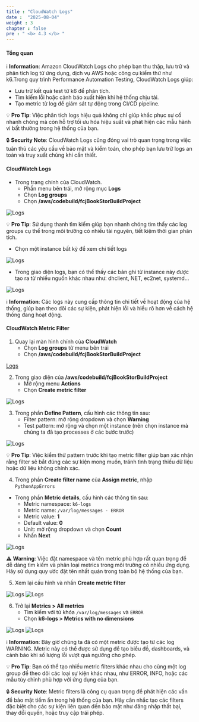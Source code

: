 ```yaml
---
title : "CloudWatch Logs"
date :  "2025-08-04" 
weight : 3
chapter : false
pre : " <b> 4.3 </b> "
---
```


#### Tổng quan
ℹ️ **Information**: Amazon CloudWatch Logs cho phép bạn thu thập, lưu trữ và phân tích log từ ứng dụng, dịch vụ AWS hoặc công cụ kiểm thử như k6.Trong quy trình Performance Automation Testing, CloudWatch Logs giúp:
  + Lưu trữ kết quả test từ k6 để phân tích.
  + Tìm kiếm lỗi hoặc cảnh báo xuất hiện khi hệ thống chịu tải.
  + Tạo metric từ log để giám sát tự động trong CI/CD pipeline.

💡 **Pro Tip**: Việc phân tích logs hiệu quả không chỉ giúp khắc phục sự cố nhanh chóng mà còn hỗ trợ tối ưu hóa hiệu suất và phát hiện các mẫu hành vi bất thường trong hệ thống của bạn.

🔒 **Security Note**: CloudWatch Logs cũng đóng vai trò quan trọng trong việc tuân thủ các yêu cầu về bảo mật và kiểm toán, cho phép bạn lưu trữ logs an toàn và truy xuất chúng khi cần thiết.

#### CloudWatch Logs
  + Trong trang chính của CloudWatch.
    + Phần menu bên trái, mở rộng mục **Logs**
    + Chọn **Log groups**
    + Chọn **/aws/codebuild/fcjBookStorBuildProject**

![Logs](/Workshop-AWS/images/4.cloudwatch/logs-001.png)

💡 **Pro Tip**: Sử dụng thanh tìm kiếm giúp bạn nhanh chóng tìm thấy các log groups cụ thể trong môi trường có nhiều tài nguyên, tiết kiệm thời gian phân tích.

  + Chọn một instance bất kỳ để xem chi tiết logs

![Logs](/Workshop-AWS/images/4.cloudwatch/logs-002.png)

  + Trong giao diện logs, bạn có thể thấy các bản ghi từ instance này được tạo ra từ nhiều nguồn khác nhau như: dhclient, NET, ec2net, systemd…

![Logs](/Workshop-AWS/images/4.cloudwatch/logs-003.png)

ℹ️ **Information**: Các logs này cung cấp thông tin chi tiết về hoạt động của hệ thống, giúp bạn theo dõi các sự kiện, phát hiện lỗi và hiểu rõ hơn về cách hệ thống đang hoạt động.

#### CloudWatch Metric Filter
1. Quay lại màn hình chính của **CloudWatch**
    + Chọn **Log groups** từ menu bên trái
    + Chọn **/aws/codebuild/fcjBookStorBuildProject**

[Logs](/Workshop-AWS/images/4.cloudwatch/logs-001.png)

2. Trong giao diện của **/aws/codebuild/fcjBookStorBuildProject**
    + Mở rộng menu **Actions**
    + Chọn **Create metric filter**

![Logs](/Workshop-AWS/images/4.cloudwatch/logs-004.png)

3. Trong phần **Define Pattern**, cấu hình các thông tin sau:
    + Filter pattern: mở rộng dropdown và chọn **Warning**
    + Test pattern: mở rộng và chọn một instance (nên chọn instance mà chúng ta đã tạo processes ở các bước trước)

![Logs](/Workshop-AWS/images/4.cloudwatch/logs-005.png)

💡 **Pro Tip**: Việc kiểm thử pattern trước khi tạo metric filter giúp bạn xác nhận rằng filter sẽ bắt đúng các sự kiện mong muốn, tránh tình trạng thiếu dữ liệu hoặc dữ liệu không chính xác.

4. Trong phần **Create filter name** của **Assign metric**, nhập `PythonAppErrors`
  + Trong phần **Metric details**, cấu hình các thông tin sau:
    + Metric namespace: `k6-logs`
    + Metric name: `/var/log/messages - ERROR`
    + Metric value: **1**
    + Default value: **0**
    + Unit: mở rộng dropdown và chọn **Count**
    + Nhấn **Next**

![Logs](/Workshop-AWS/images/4.cloudwatch/logs-006.png)

⚠️ **Warning**: Việc đặt namespace và tên metric phù hợp rất quan trọng để dễ dàng tìm kiếm và phân loại metrics trong môi trường có nhiều ứng dụng. Hãy sử dụng quy ước đặt tên nhất quán trong toàn bộ hệ thống của bạn.

5. Xem lại cấu hình và nhấn **Create metric filter**
   
![Logs](/Workshop-AWS/images/4.cloudwatch/logs-007.png)
![Logs](/Workshop-AWS/images/4.cloudwatch/logs-008.png)

6. Trở lại **Metrics > All metrics**
    + Tìm kiếm với từ khóa `/var/log/messages` và `ERROR`
    + Chọn **k6-logs > Metrics with no dimensions**

![Logs](/Workshop-AWS/images/4.cloudwatch/logs-009.png)
![Logs](/Workshop-AWS/images/4.cloudwatch/logs-010.png)

ℹ️ **Information**: Bây giờ chúng ta đã có một metric được tạo từ các log WARNING. Metric này có thể được sử dụng để tạo biểu đồ, dashboards, và cảnh báo khi số lượng lỗi vượt quá ngưỡng cho phép.

💡 **Pro Tip**: Bạn có thể tạo nhiều metric filters khác nhau cho cùng một log group để theo dõi các loại sự kiện khác nhau, như ERROR, INFO, hoặc các mẫu tùy chỉnh phù hợp với ứng dụng của bạn.

🔒 **Security Note**: Metric filters là công cụ quan trọng để phát hiện các vấn đề bảo mật tiềm ẩn trong hệ thống của bạn. Hãy cân nhắc tạo các filters đặc biệt cho các sự kiện liên quan đến bảo mật như đăng nhập thất bại, thay đổi quyền, hoặc truy cập trái phép.

